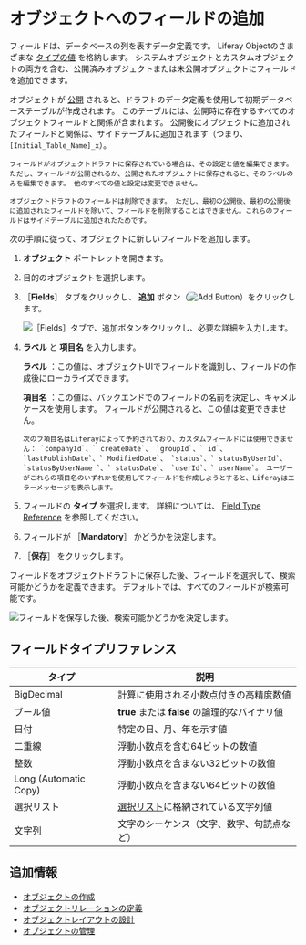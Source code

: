 # オブジェクトへのフィールドの追加

フィールドは、データベースの列を表すデータ定義です。 Liferay Objectのさまざまな [タイプの値](#field-type-reference) を格納します。 システムオブジェクトとカスタムオブジェクトの両方を含む、公開済みオブジェクトまたは未公開オブジェクトにフィールドを追加できます。

オブジェクトが [公開](./creating-objects.md#publishing-object-drafts) されると、ドラフトのデータ定義を使用して初期データベーステーブルが作成されます。 このテーブルには、公開時に存在するすべてのオブジェクトフィールドと関係が含まれます。 公開後にオブジェクトに追加されたフィールドと関係は、サイドテーブルに追加されます（つまり、 `[Initial_Table_Name]_x`）。

```{important}
フィールドがオブジェクトドラフトに保存されている場合は、その設定と値を編集できます。 ただし、フィールドが公開されるか、公開されたオブジェクトに保存されると、そのラベルのみを編集できます。 他のすべての値と設定は変更できません。 

オブジェクトドラフトのフィールドは削除できます。 ただし、最初の公開後、最初の公開後に追加されたフィールドを除いて、フィールドを削除することはできません。これらのフィールドはサイドテーブルに追加されたためです。
```

次の手順に従って、オブジェクトに新しいフィールドを追加します。

1. **オブジェクト** ポートレットを開きます。

1. 目的のオブジェクトを選択します。

1. ［**Fields**］ タブをクリックし、 **追加** ボタン（![Add Button](../../../images/icon-add.png)）をクリックします。

   ![［Fields］タブで、追加ボタンをクリックし、必要な詳細を入力します。](./adding-fields-to-objects/images/01.png)

1. **ラベル** と **項目名** を入力します。

   **ラベル** ：この値は、オブジェクトUIでフィールドを識別し、フィールドの作成後にローカライズできます。

   **項目名** ：この値は、バックエンドでのフィールドの名前を決定し、キャメルケースを使用します。 フィールドが公開されると、この値は変更できません。

   ```{important}
   次のフ項目名はLiferayによって予約されており、カスタムフィールドには使用できません： `companyId`、` createDate`、 `groupId`、` id`、 `lastPublishDate`、` ModifiedDate`、 `status`、` statusByUserId`、 `statusByUserName `、` statusDate`、 `userId`、` userName`。 ユーザーがこれらの項目名のいずれかを使用してフィールドを作成しようとすると、Liferayはエラーメッセージを表示します。
   ```

1. フィールドの **タイプ** を選択します。 詳細については、 [Field Type Reference](#field-type-reference) を参照してください。

1. フィールドが ［**Mandatory**］ かどうかを決定します。

1. ［**保存**］ をクリックします。

フィールドをオブジェクトドラフトに保存した後、フィールドを選択して、検索可能かどうかを定義できます。 デフォルトでは、すべてのフィールドが検索可能です。

![フィールドを保存した後、検索可能かどうかを決定します。](./adding-fields-to-objects/images/02.png)

<a name="field-type-reference" />

## フィールドタイプリファレンス

| タイプ                   | 説明                                         |
| --------------------- | ------------------------------------------ |
| BigDecimal            | 計算に使用される小数点付きの高精度数値                        |
| ブール値                  | **true** または **false** の論理的なバイナリ値                 |
| 日付                    | 特定の日、月、年を示す値                               |
| 二重線                   | 浮動小数点を含む64ビットの数値                           |
| 整数                    | 浮動小数点を含まない32ビットの数値                         |
| Long (Automatic Copy) | 浮動小数点を含まない64ビットの数値                         |
| 選択リスト                 | [選択リスト](../using-picklists.md)に格納されている文字列値 |
| 文字列                   | 文字のシーケンス（文字、数字、句読点など）                      |

<a name="additional-information" />

## 追加情報

* [オブジェクトの作成](./creating-objects.md)
* [オブジェクトリレーションの定義](./defining-object-relationships.md)
* [オブジェクトレイアウトの設計](./designing-object-layouts.md)
* [オブジェクトの管理](./managing-objects.md)
